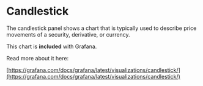 # Candlestick

The candlestick panel shows a chart that is typically used to describe price movements of a security, derivative, or currency.

This chart is **included** with Grafana.

Read more about it here:

[https://grafana.com/docs/grafana/latest/visualizations/candlestick/](https://grafana.com/docs/grafana/latest/visualizations/candlestick/)
